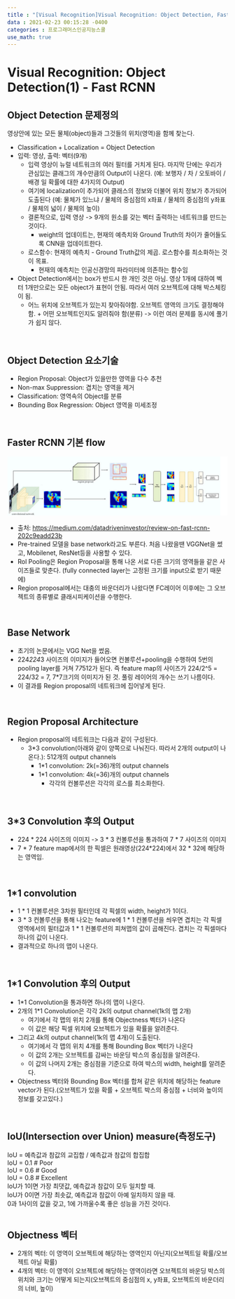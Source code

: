```yaml
---
title : "[Visual Recognition]Visual Recognition: Object Detection, Faster RCNN"
data : 2021-02-23 00:15:28 -0400
categories : 프로그래머스인공지능스쿨
use_math: true
---
```

# Visual Recognition: Object Detection(1) - Fast RCNN
## Object Detection 문제정의
영상안에 있는 모든 물체(object)들과 그것들의 위치(영역)을 함께 찾는다.  
- Classification + Localization = Object Detection
- 입력: 영상, 출력: 벡터(9개)
    - 입력 영상이 뉴럴 네트워크의 여러 필터를 거치게 된다. 마지막 단에는 우리가 관심있는 클래그의 개수만큼의 Output이 나온다. (예: 보행자 / 차 / 오토바이 / 배경 일 확률에 대한 4가지의 Output)
    - 여기에 localization이 추가되어 클래스의 정보와 더불어 위치 정보가 추가되어 도출된다 (예: 물체가 있느냐 / 물체의 중심점의 x좌표 / 물체의 중심점의 y좌표 / 물체의 넓이 / 물체의 높이)
    - 결론적으로, 입력 영상 -> 9개의 원소를 갖는 벡터 출력하는 네트워크를 만드는 것이다.
        - weight의 업데이트는, 현재의 예측치와 Ground Truth의 차이가 줄어들도록 CNN을 업데이트한다. 
    - 로스함수: 현재의 예측치 - Ground Truth값의 제곱. 로스함수를 최소화하는 것이 목표.
        - 현재의 예측치는 인공신경망의 파라미터에 의존하는 함수임
- Object Detection에서는 box가 반드시 한 개인 것은 아님. 영상 1개에 대하여 벡터 1개만으로는 모든 object가 표현이 안됨. 따라서 여러 오브젝트에 대해 박스체킹이 됨.
    - 어느 위치에 오브젝트가 있는지 찾아줘야함. 오브젝트 영역의 크기도 결정해야 함. + 어떤 오브젝트인지도 알려줘야 함(분류) -> 이런 여러 문제를 동시에 풀기가 쉽지 않다. 
<br>

## Object Detection 요소기술
- Region Proposal: Object가 있을만한 영역을 다수 추천
- Non-max Suppression: 겹치는 영역을 제거
- Classification: 영역속의 Object를 분류
- Bounding Box Regression: Object 영역을 미세조정
<br>

## Faster RCNN 기본 flow
![png](/assets/images/2021-02-23/1.png)  
- 출처: https://medium.com/datadriveninvestor/review-on-fast-rcnn-202c9eadd23b
- Pre-trained 모델을 base network라고도 부른다. 처음 나왔을땐 VGGNet을 썼고, Mobilenet, ResNet등을 사용할 수 있다.
- Rol Pooling은 Region Proposal을 통해 나온 서로 다른 크기의 영역들을 같은 사이즈들로 맞춘다. (fully connected layer는 고정된 크기를 input으로 받기 때문에)
- Region proposal에서는 대충의 바운더리가 나왔다면 FC레이어 이후에는 그 오브젝트의 종류별로 클래시피케이션을 수행한다.
<br>

## Base Network
- 초기의 논문에서는 VGG Net을 썼음.
- 224*224*3 사이즈의 이미지가 들어오면 컨볼루션+pooling을 수행하여 5번의 pooling layer를 거쳐 7*7*512가 된다. 즉 feature map의 사이즈가 224/2^5 = 224/32 = 7, 7*7크기의 이미지가 된 것. 풀링 레이어의 개수는 쓰기 나름이다.
- 이 결과를 Region proposal의 네트워크에 집어넣게 된다.
<br>

## Region Proposal Architecture
- Region proposal의 네트워크는 다음과 같이 구성된다.
    - 3*3 convolution(아래와 같이 양쪽으로 나눠진다. 따라서 2개의 output이 나온다.): 512개의 output channels
        - 1*1 convolution: 2k(=36)개의 output channels
        - 1*1 convolution: 4k(=36)개의 output channels 
            - 각각의 컨볼루션은 각각의 로스를 최소화한다.
<br>

## 3*3 Convolution 후의 Output
- 224 * 224 사이즈의 이미지 -> 3 * 3 컨볼루션을 통과하여 7 * 7 사이즈의 이미지
- 7 * 7 feature map에서의 한 픽셀은 원래영상(224*224)에서 32 * 32에 해당하는 영역임. 
<br>

## 1*1 convolution
- 1 * 1 컨볼루션은 3차원 필터인데 각 픽셀의 width, height가 1이다.
- 3 * 3 컨볼루션을 통해 나오는 feature에 1 * 1 컨볼루션을 씌우면 겹치는 각 픽셀 영역에서의 필터값과 1 * 1 컨볼루션의 피쳐맵의 값이 곱해진다. 겹치는 각 픽셀마다 하나의 값이 나온다.
- 결과적으로 하나의 맵이 나온다.
<br>

## 1*1 Convolution 후의 Output
- 1*1 Convolution을 통과하면 하나의 맵이 나온다. 
- 2개의 1*1 Convolution은 각각 2k의 output channel(1k의 맵 2개)
    - 여기에서 각 맵의 위치 2개를 통해 Objectness 벡터가 나온다
    - 이 값은 해당 픽셀 위치에 오브젝트가 있을 확률을 알려준다.
- 그리고 4k의 output channel(1k의 맵 4개)이 도출된다. 
    - 여기에서 각 맵의 위치 4개를 통해 Bounding Box 벡터가 나온다
    - 이 값의 2개는 오브젝트를 감싸는 바운딩 박스의 중심점을 알려준다.
    - 이 값의 나머지 2개는 중심점을 기준으로 하여 박스의 width, height를 알려준다.
- Objectness 벡터와 Bounding Box 벡터를 합쳐 같은 위치에 해당하는 feature vector가 된다.(오브젝트가 있을 확률 + 오브젝트 박스의 중심점 + 너비와 높이의 정보를 갖고있다.)
<br>

## IoU(Intersection over Union) measure(측정도구)
IoU = 예측값과 참값의 교집합 / 예측값과 참값의 합집합  
IoU = 0.1 # Poor  
IoU = 0.6 # Good  
IoU = 0.8 # Excellent  
IoU가 1이면 가장 최댓값, 예측값과 참값이 모두 일치할 때.  
IoU가 0이면 가장 최솟값, 예측값과 참값이 아예 일치하지 않을 때.  
0과 1사이의 값을 갖고, 1에 가까울수록 좋은 성능을 가진 것이다.  
<br>

## Objectness 벡터
- 2개의 벡터: 이 영역이 오브젝트에 해당하는 영역인지 아닌지(오브젝트일 확률/오브젝트 아닐 확률)
- 4개의 벡터: 이 영역이 오브젝트에 해당하는 영역이라면 오브젝트의 바운딩 박스의 위치와 크기는 어떻게 되는지(오브젝트의 중심점의 x, y좌표, 오브젝트의 바운더리의 너비, 높이) 
<br>

